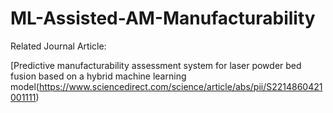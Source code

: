 # ML-Assisted-AM-Manufacturability

Related Journal Article:

[Predictive manufacturability assessment system for laser powder bed fusion based on a hybrid machine learning model(https://www.sciencedirect.com/science/article/abs/pii/S2214860421001111)
